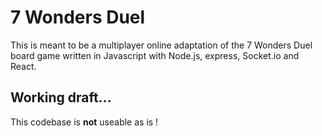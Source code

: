 # 7 Wonders Duel

This is meant to be a multiplayer online adaptation of the 7 Wonders Duel board game written in Javascript with Node.js, express, Socket.io and React.

## Working draft...

This codebase is **not** useable as is !